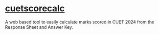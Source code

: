 # [cuetscorecalc](https://onceyt.github.io/cuetscorecalc)
A web based tool to easily calculate marks scored in CUET 2024 from the Response Sheet and Answer Key.
